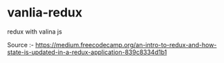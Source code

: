 # vanlia-redux
redux with valina js

Source :- https://medium.freecodecamp.org/an-intro-to-redux-and-how-state-is-updated-in-a-redux-application-839c8334d1b1
